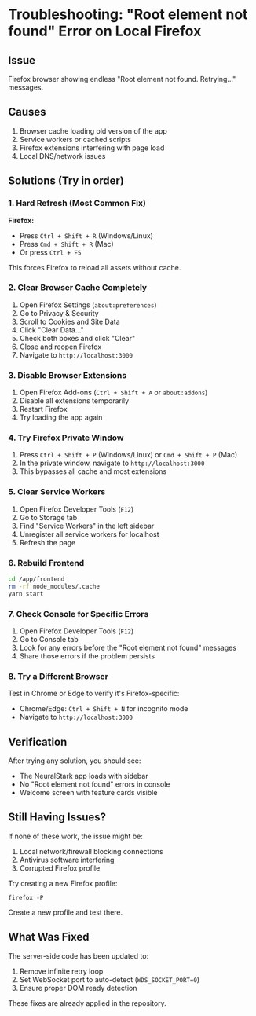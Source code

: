 # Troubleshooting: "Root element not found" Error on Local Firefox

## Issue
Firefox browser showing endless "Root element not found. Retrying..." messages.

## Causes
1. Browser cache loading old version of the app
2. Service workers or cached scripts
3. Firefox extensions interfering with page load
4. Local DNS/network issues

## Solutions (Try in order)

### 1. Hard Refresh (Most Common Fix)
**Firefox:**
- Press `Ctrl + Shift + R` (Windows/Linux)
- Press `Cmd + Shift + R` (Mac)
- Or press `Ctrl + F5`

This forces Firefox to reload all assets without cache.

### 2. Clear Browser Cache Completely
1. Open Firefox Settings (`about:preferences`)
2. Go to Privacy & Security
3. Scroll to Cookies and Site Data
4. Click "Clear Data..."
5. Check both boxes and click "Clear"
6. Close and reopen Firefox
7. Navigate to `http://localhost:3000`

### 3. Disable Browser Extensions
1. Open Firefox Add-ons (`Ctrl + Shift + A` or `about:addons`)
2. Disable all extensions temporarily
3. Restart Firefox
4. Try loading the app again

### 4. Try Firefox Private Window
1. Press `Ctrl + Shift + P` (Windows/Linux) or `Cmd + Shift + P` (Mac)
2. In the private window, navigate to `http://localhost:3000`
3. This bypasses all cache and most extensions

### 5. Clear Service Workers
1. Open Firefox Developer Tools (`F12`)
2. Go to Storage tab
3. Find "Service Workers" in the left sidebar
4. Unregister all service workers for localhost
5. Refresh the page

### 6. Rebuild Frontend
```bash
cd /app/frontend
rm -rf node_modules/.cache
yarn start
```

### 7. Check Console for Specific Errors
1. Open Firefox Developer Tools (`F12`)
2. Go to Console tab
3. Look for any errors before the "Root element not found" messages
4. Share those errors if the problem persists

### 8. Try a Different Browser
Test in Chrome or Edge to verify it's Firefox-specific:
- Chrome/Edge: `Ctrl + Shift + N` for incognito mode
- Navigate to `http://localhost:3000`

## Verification
After trying any solution, you should see:
- The NeuralStark app loads with sidebar
- No "Root element not found" errors in console
- Welcome screen with feature cards visible

## Still Having Issues?
If none of these work, the issue might be:
1. Local network/firewall blocking connections
2. Antivirus software interfering
3. Corrupted Firefox profile

Try creating a new Firefox profile:
```
firefox -P
```
Create a new profile and test there.

## What Was Fixed
The server-side code has been updated to:
1. Remove infinite retry loop
2. Set WebSocket port to auto-detect (`WDS_SOCKET_PORT=0`)
3. Ensure proper DOM ready detection

These fixes are already applied in the repository.
